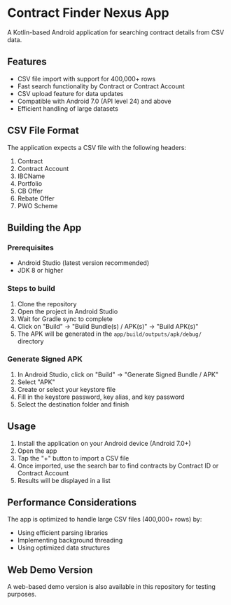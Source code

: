 
# Contract Finder Nexus App

A Kotlin-based Android application for searching contract details from CSV data.

## Features

- CSV file import with support for 400,000+ rows
- Fast search functionality by Contract or Contract Account
- CSV upload feature for data updates
- Compatible with Android 7.0 (API level 24) and above
- Efficient handling of large datasets

## CSV File Format

The application expects a CSV file with the following headers:
1. Contract
2. Contract Account
3. IBCName
4. Portfolio
5. CB Offer
6. Rebate Offer
7. PWO Scheme

## Building the App

### Prerequisites
- Android Studio (latest version recommended)
- JDK 8 or higher

### Steps to build

1. Clone the repository
2. Open the project in Android Studio
3. Wait for Gradle sync to complete
4. Click on "Build" → "Build Bundle(s) / APK(s)" → "Build APK(s)"
5. The APK will be generated in the `app/build/outputs/apk/debug/` directory

### Generate Signed APK

1. In Android Studio, click on "Build" → "Generate Signed Bundle / APK"
2. Select "APK"
3. Create or select your keystore file
4. Fill in the keystore password, key alias, and key password
5. Select the destination folder and finish

## Usage

1. Install the application on your Android device (Android 7.0+)
2. Open the app
3. Tap the "+" button to import a CSV file
4. Once imported, use the search bar to find contracts by Contract ID or Contract Account
5. Results will be displayed in a list

## Performance Considerations

The app is optimized to handle large CSV files (400,000+ rows) by:
- Using efficient parsing libraries
- Implementing background threading
- Using optimized data structures

## Web Demo Version

A web-based demo version is also available in this repository for testing purposes.
